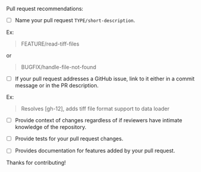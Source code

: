 Pull request recommendations:

- [ ] Name your pull request `TYPE/short-description`.

Ex:
> FEATURE/read-tiff-files

or

> BUGFIX/handle-file-not-found

- [ ] If your pull request addresses a GitHub issue, link to it either in a commit message or in the PR description.

Ex:
> Resolves [gh-12], adds tiff file format support to data loader

- [ ] Provide context of changes regardless of if reviewers have intimate knowledge of the repository.

- [ ] Provide tests for your pull request changes.

- [ ] Provides documentation for features added by your pull request.

Thanks for contributing!
